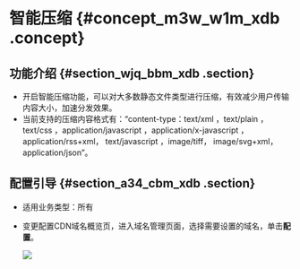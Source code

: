 # 智能压缩 {#concept_m3w_w1m_xdb .concept}

## 功能介绍 {#section_wjq_bbm_xdb .section}

-   开启智能压缩功能，可以对大多数静态文件类型进行压缩，有效减少用户传输内容大小，加速分发效果。
-   当前支持的压缩内容格式有：“content-type：text/xml ，text/plain ，text/css ，application/javascript ，application/x-javascript ，application/rss+xml， text/javascript ，image/tiff， image/svg+xml，application/json”。

## 配置引导 {#section_a34_cbm_xdb .section}

-   适用业务类型：所有
-   变更配置CDN域名概览页，进入域名管理页面，选择需要设置的域名，单击**配置**。

    ![](http://static-aliyun-doc.oss-cn-hangzhou.aliyuncs.com/assets/img/5159/3724_zh-CN.png)



